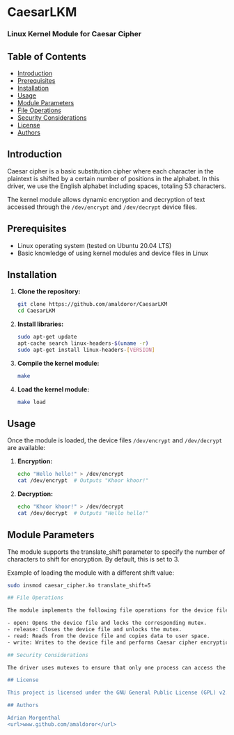 # CaesarLKM

### Linux Kernel Module for Caesar Cipher


## Table of Contents

- [Introduction](#introduction)
- [Prerequisites](#prerequisites)
- [Installation](#installation)
- [Usage](#usage)
- [Module Parameters](#module-parameters)
- [File Operations](#file-operations)
- [Security Considerations](#security-considerations)
- [License](#license)
- [Authors](#authors)

## Introduction

Caesar cipher is a basic substitution cipher where each character in the plaintext is shifted by a certain number of positions in the alphabet. In this driver, we use the English alphabet including spaces, totaling 53 characters.

The kernel module allows dynamic encryption and decryption of text accessed through the <code>/dev/encrypt</code> and <code>/dev/decrypt</code> device files.

## Prerequisites

- Linux operating system (tested on Ubuntu 20.04 LTS)
- Basic knowledge of using kernel modules and device files in Linux

## Installation

1. **Clone the repository:**
   ```bash
   git clone https://github.com/amaldoror/CaesarLKM
   cd CaesarLKM
   
2. **Install libraries:**
   ```bash
   sudo apt-get update
   apt-cache search linux-headers-$(uname -r)
   sudo apt-get install linux-headers-[VERSION]

3. **Compile the kernel module:**
   ```bash
   make
   
4. **Load the kernel module:**
   ```bash
   make load
   
## Usage

Once the module is loaded, the device files <code>/dev/encrypt</code> and <code>/dev/decrypt</code> are available:

1. **Encryption:**
    ```bash
    echo "Hello hello!" > /dev/encrypt
    cat /dev/encrypt  # Outputs "Khoor khoor!"
   
2. **Decryption:**
    ```bash
    echo "Khoor khoor!" > /dev/decrypt
    cat /dev/decrypt  # Outputs "Hello hello!"
    
## Module Parameters

The module supports the translate_shift parameter to specify the number of characters to shift for encryption. By default, this is set to 3.

Example of loading the module with a different shift value:

   ```bash
   sudo insmod caesar_cipher.ko translate_shift=5

## File Operations

The module implements the following file operations for the device files:

   - open: Opens the device file and locks the corresponding mutex.
   - release: Closes the device file and unlocks the mutex.
   - read: Reads from the device file and copies data to user space.
   - write: Writes to the device file and performs Caesar cipher encryption or decryption.

## Security Considerations

The driver uses mutexes to ensure that only one process can access the device files at a time. It's recommended to encrypt only ASCII characters that are part of the defined alphabet (ABCDEFGHIJKLMNOPQRSTUVWXYZ abcdefghijklmnopqrstuvwxyz). Non-included characters are passed through unchanged.

## License

This project is licensed under the GNU General Public License (GPL) v2. For more details, see the LICENSE file.

## Authors

Adrian Morgenthal
<url>www.github.com/amaldoror</url>



